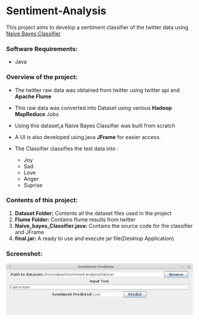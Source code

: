# Sentiment-Analysis
This project aims to develop a sentiment classifier of the twitter data using [Naive Bayes Classifier](https://en.wikipedia.org/wiki/Naive_Bayes_classifier)

### Software Requirements:
- Java

### Overview of the project:
- The twitter raw data was obtained from twitter using twitter api and **Apache Flume**
- This raw data was converted into Dataset using various **Hadoop MapReduce** Jobs
- Using this dataset,a Naive Bayes Classifier was built from scratch
- A UI is also developed using java **JFrame** for easier access.

- The Classifier classifies the test data into : 
   * Joy
   * Sad
   * Love
   * Anger
   * Suprise

### Contents of this project:

1. **Dataset Folder:** Contents all the dataset files used in the project
2. **Flume Folder:** Contains flume results from twitter
3. **Naive_bayes_Classifier.java:** Contains the source code for the classifier and JFrame
4. **final.jar:** A ready to use and execute jar file(Desktop Application)

### Screenshot:

![](img/screenshot.jpg)


